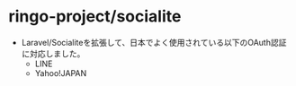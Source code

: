 # ringo-project/socialite

* Laravel/Socialiteを拡張して、日本でよく使用されている以下のOAuth認証に対応しました。
	* LINE
	* Yahoo!JAPAN
